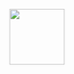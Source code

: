 <p align="center">
<img alt="" src="https://tb.helloos.eu.org/img/truthboard2.svg" width="100px"/>
</p>
